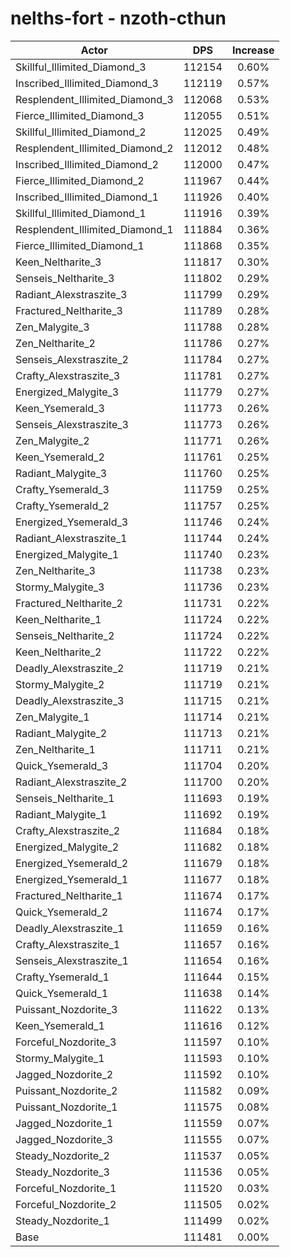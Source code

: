 # nelths-fort - nzoth-cthun
| Actor | DPS | Increase |
|---|:---:|:---:|
|Skillful_Illimited_Diamond_3|112154|0.60%|
|Inscribed_Illimited_Diamond_3|112119|0.57%|
|Resplendent_Illimited_Diamond_3|112068|0.53%|
|Fierce_Illimited_Diamond_3|112055|0.51%|
|Skillful_Illimited_Diamond_2|112025|0.49%|
|Resplendent_Illimited_Diamond_2|112012|0.48%|
|Inscribed_Illimited_Diamond_2|112000|0.47%|
|Fierce_Illimited_Diamond_2|111967|0.44%|
|Inscribed_Illimited_Diamond_1|111926|0.40%|
|Skillful_Illimited_Diamond_1|111916|0.39%|
|Resplendent_Illimited_Diamond_1|111884|0.36%|
|Fierce_Illimited_Diamond_1|111868|0.35%|
|Keen_Neltharite_3|111817|0.30%|
|Senseis_Neltharite_3|111802|0.29%|
|Radiant_Alexstraszite_3|111799|0.29%|
|Fractured_Neltharite_3|111789|0.28%|
|Zen_Malygite_3|111788|0.28%|
|Zen_Neltharite_2|111786|0.27%|
|Senseis_Alexstraszite_2|111784|0.27%|
|Crafty_Alexstraszite_3|111781|0.27%|
|Energized_Malygite_3|111779|0.27%|
|Keen_Ysemerald_3|111773|0.26%|
|Senseis_Alexstraszite_3|111773|0.26%|
|Zen_Malygite_2|111771|0.26%|
|Keen_Ysemerald_2|111761|0.25%|
|Radiant_Malygite_3|111760|0.25%|
|Crafty_Ysemerald_3|111759|0.25%|
|Crafty_Ysemerald_2|111757|0.25%|
|Energized_Ysemerald_3|111746|0.24%|
|Radiant_Alexstraszite_1|111744|0.24%|
|Energized_Malygite_1|111740|0.23%|
|Zen_Neltharite_3|111738|0.23%|
|Stormy_Malygite_3|111736|0.23%|
|Fractured_Neltharite_2|111731|0.22%|
|Keen_Neltharite_1|111724|0.22%|
|Senseis_Neltharite_2|111724|0.22%|
|Keen_Neltharite_2|111722|0.22%|
|Deadly_Alexstraszite_2|111719|0.21%|
|Stormy_Malygite_2|111719|0.21%|
|Deadly_Alexstraszite_3|111715|0.21%|
|Zen_Malygite_1|111714|0.21%|
|Radiant_Malygite_2|111713|0.21%|
|Zen_Neltharite_1|111711|0.21%|
|Quick_Ysemerald_3|111704|0.20%|
|Radiant_Alexstraszite_2|111700|0.20%|
|Senseis_Neltharite_1|111693|0.19%|
|Radiant_Malygite_1|111692|0.19%|
|Crafty_Alexstraszite_2|111684|0.18%|
|Energized_Malygite_2|111682|0.18%|
|Energized_Ysemerald_2|111679|0.18%|
|Energized_Ysemerald_1|111677|0.18%|
|Fractured_Neltharite_1|111674|0.17%|
|Quick_Ysemerald_2|111674|0.17%|
|Deadly_Alexstraszite_1|111659|0.16%|
|Crafty_Alexstraszite_1|111657|0.16%|
|Senseis_Alexstraszite_1|111654|0.16%|
|Crafty_Ysemerald_1|111644|0.15%|
|Quick_Ysemerald_1|111638|0.14%|
|Puissant_Nozdorite_3|111622|0.13%|
|Keen_Ysemerald_1|111616|0.12%|
|Forceful_Nozdorite_3|111597|0.10%|
|Stormy_Malygite_1|111593|0.10%|
|Jagged_Nozdorite_2|111592|0.10%|
|Puissant_Nozdorite_2|111582|0.09%|
|Puissant_Nozdorite_1|111575|0.08%|
|Jagged_Nozdorite_1|111559|0.07%|
|Jagged_Nozdorite_3|111555|0.07%|
|Steady_Nozdorite_2|111537|0.05%|
|Steady_Nozdorite_3|111536|0.05%|
|Forceful_Nozdorite_1|111520|0.03%|
|Forceful_Nozdorite_2|111505|0.02%|
|Steady_Nozdorite_1|111499|0.02%|
|Base|111481|0.00%|
